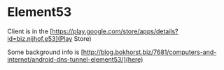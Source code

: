 Element53
=========

Client is in the [https://play.google.com/store/apps/details?id=biz.nijhof.e53](Play Store)

Some background info is [http://blog.bokhorst.biz/7681/computers-and-internet/android-dns-tunnel-element53/](here)
